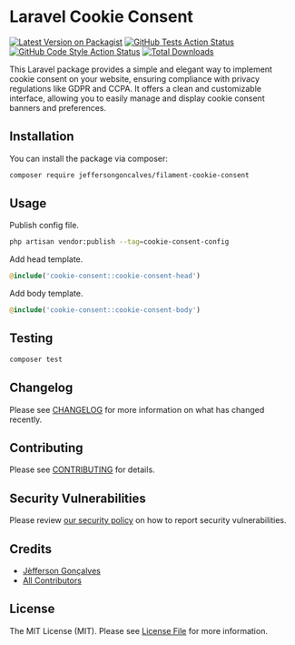 # Laravel Cookie Consent

[![Latest Version on Packagist](https://img.shields.io/packagist/v/jeffersongoncalves/filament-cookie-consent.svg?style=flat-square)](https://packagist.org/packages/jeffersongoncalves/filament-cookie-consent)
[![GitHub Tests Action Status](https://img.shields.io/github/actions/workflow/status/jeffersongoncalves/filament-cookie-consent/run-tests.yml?branch=master&label=tests&style=flat-square)](https://github.com/jeffersongoncalves/filament-cookie-consent/actions?query=workflow%3Arun-tests+branch%3Amaster)
[![GitHub Code Style Action Status](https://img.shields.io/github/actions/workflow/status/jeffersongoncalves/filament-cookie-consent/fix-php-code-style-issues.yml?branch=master&label=code%20style&style=flat-square)](https://github.com/jeffersongoncalves/filament-cookie-consent/actions?query=workflow%3A"Fix+PHP+code+styling"+branch%3Amaster)
[![Total Downloads](https://img.shields.io/packagist/dt/jeffersongoncalves/filament-cookie-consent.svg?style=flat-square)](https://packagist.org/packages/jeffersongoncalves/filament-cookie-consent)

This Laravel package provides a simple and elegant way to implement cookie consent on your website, ensuring compliance with privacy regulations like GDPR and CCPA. It offers a clean and customizable interface, allowing you to easily manage and display cookie consent banners and preferences.

## Installation

You can install the package via composer:

```bash
composer require jeffersongoncalves/filament-cookie-consent
```

## Usage

Publish config file.

```bash
php artisan vendor:publish --tag=cookie-consent-config
```

Add head template.

```php
@include('cookie-consent::cookie-consent-head')
```

Add body template.

```php
@include('cookie-consent::cookie-consent-body')
```

## Testing

```bash
composer test
```

## Changelog

Please see [CHANGELOG](CHANGELOG.md) for more information on what has changed recently.

## Contributing

Please see [CONTRIBUTING](.github/CONTRIBUTING.md) for details.

## Security Vulnerabilities

Please review [our security policy](../../security/policy) on how to report security vulnerabilities.

## Credits

- [Jèfferson Gonçalves](https://github.com/jeffersongoncalves)
- [All Contributors](../../contributors)

## License

The MIT License (MIT). Please see [License File](LICENSE.md) for more information.
